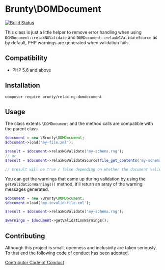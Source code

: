 # Brunty\DOMDocument

[![Build Status](https://travis-ci.org/Brunty/php-relax-ng-domdocument.svg?branch=master)](https://travis-ci.org/Brunty/php-relax-ng-domdocument)

This class is just a little helper to remove error handling when using `DOMDocument::relaxNGValidate` and `DOMDocument::relaxNGValidateSource` as by default, PHP warnings are generated when validation fails.

## Compatibility

* PHP 5.6 and above

## Installation

`composer require brunty/relax-ng-domdocument`

## Usage

The class extents `\DOMDocument` and the method calls are compatible with the parent class.

```php
$document = new \Brunty\DOMDocument;
$document->load('my-file.xml');

$result = $document->relaxNGValidate('my-schema.rng');
// or 
$result = $document->relaxNGValidateSource(file_get_contents('my-schema.rng'));

// $result will be true / false depending on whether the document validated
```

You can get the warnings that came up during validation by using the `getValidationWarnings()` method, it'll return an array of the warning messages generated.

```php
$document = new \Brunty\DOMDocument;
$document->load('my-invalid-file.xml');

$result = $document->relaxNGValidate('my-schema.rng');

$warnings = $document->getValidationWarnings();
```

## Contributing

Although this project is small, openness and inclusivity are taken seriously. To that end the following code of conduct has been adopted.

[Contributor Code of Conduct](CONTRIBUTING.md)
